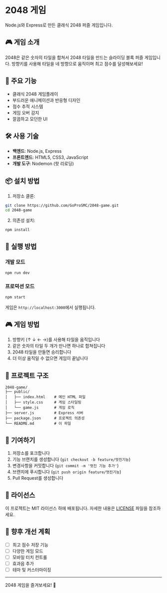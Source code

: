 # 2048 게임

Node.js와 Express로 만든 클래식 2048 퍼즐 게임입니다.

## 🎮 게임 소개

2048은 같은 숫자의 타일을 합쳐서 2048 타일을 만드는 슬라이딩 블록 퍼즐 게임입니다. 방향키를 사용해 타일을 네 방향으로 움직이며 최고 점수를 달성해보세요!

## 🚀 주요 기능

- 클래식 2048 게임플레이
- 부드러운 애니메이션과 반응형 디자인
- 점수 추적 시스템
- 게임 오버 감지
- 깔끔하고 모던한 UI

## 🛠️ 사용 기술

- **백엔드**: Node.js, Express
- **프론트엔드**: HTML5, CSS3, JavaScript
- **개발 도구**: Nodemon (핫 리로딩)

## 📦 설치 방법

1. 저장소 클론:
```bash
git clone https://github.com/GoProSMC/2048-game.git
cd 2048-game
```

2. 의존성 설치:
```bash
npm install
```

## 🎯 실행 방법

### 개발 모드
```bash
npm run dev
```

### 프로덕션 모드
```bash
npm start
```

게임은 `http://localhost:3000`에서 실행됩니다.

## 🎮 게임 방법

1. 방향키 (↑ ↓ ← →)를 사용해 타일을 움직입니다
2. 같은 숫자의 타일 두 개가 만나면 하나로 합쳐집니다
3. 2048 타일을 만들면 승리합니다
4. 더 이상 움직일 수 없으면 게임이 끝납니다

## 📁 프로젝트 구조

```
2048-game/
├── public/
│   ├── index.html    # 메인 HTML 파일
│   ├── style.css     # 게임 스타일링
│   └── game.js       # 게임 로직
├── server.js         # Express 서버
├── package.json      # 프로젝트 의존성
└── README.md         # 이 파일
```

## 🤝 기여하기

1. 저장소를 포크합니다
2. 기능 브랜치를 생성합니다 (`git checkout -b feature/멋진기능`)
3. 변경사항을 커밋합니다 (`git commit -m '멋진 기능 추가'`)
4. 브랜치에 푸시합니다 (`git push origin feature/멋진기능`)
5. Pull Request를 생성합니다

## 📄 라이선스

이 프로젝트는 MIT 라이선스 하에 배포됩니다. 자세한 내용은 [LICENSE](LICENSE) 파일을 참조하세요.

## 🎯 향후 개선 계획

- [ ] 최고 점수 저장 기능
- [ ] 다양한 게임 모드
- [ ] 모바일 터치 컨트롤
- [ ] 효과음 추가
- [ ] 테마 및 커스터마이징

---

2048 게임을 즐겨보세요! 🎉